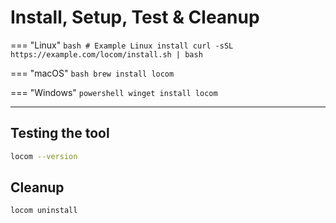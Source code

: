 # Install, Setup, Test & Cleanup

=== "Linux"
    ```bash
    # Example Linux install
    curl -sSL https://example.com/locom/install.sh | bash
    ```

=== "macOS"
    ```bash
    brew install locom
    ```

=== "Windows"
    ```powershell
    winget install locom
    ```

---

## Testing the tool
```bash
locom --version
```

## Cleanup
```bash
locom uninstall
```
